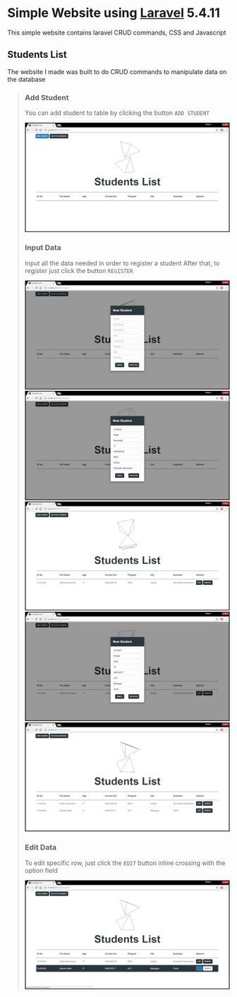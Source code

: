 # Simple Website using [Laravel](https://laravel.com/) 5.4.11
This simple website contains laravel CRUD commands, CSS and Javascript

## Students List
The website I made was built to do CRUD commands to manipulate data on the database

> ### Add Student
>You can add student to table by clicking the button `ADD STUDENT`
>
>![How to](https://github.com/ldrin01/Web-Application-2/blob/master/assignments/screenshots/1.PNG)
>
> ### Input Data
>Input all the data needed in order to register a student
>After that, to register just click the button `REGISTER`
>
>![How to](https://github.com/ldrin01/Web-Application-2/blob/master/assignments/screenshots/2.png)
>![How to](https://github.com/ldrin01/Web-Application-2/blob/master/assignments/screenshots/3.PNG)
>![How to](https://github.com/ldrin01/Web-Application-2/blob/master/assignments/screenshots/4.PNG)
>![How to](https://github.com/ldrin01/Web-Application-2/blob/master/assignments/screenshots/5.PNG)
>![How to](https://github.com/ldrin01/Web-Application-2/blob/master/assignments/screenshots/6.PNG)
>
> ### Edit Data
>To edit specific row, just click the `EDIT` button inline crossing with the option field 
>
>![How to](https://github.com/ldrin01/Web-Application-2/blob/master/assignments/screenshots/7.PNG)
>
